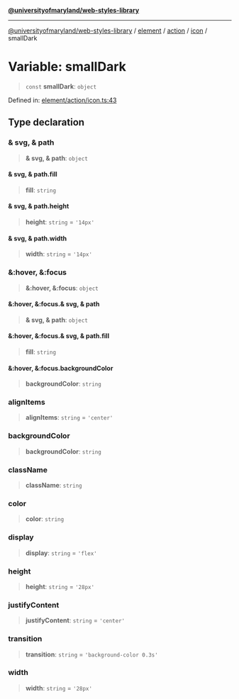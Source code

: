 [**@universityofmaryland/web-styles-library**](../../../../../../README.md)

***

[@universityofmaryland/web-styles-library](../../../../../../README.md) / [element](../../../../../README.md) / [action](../../../README.md) / [icon](../README.md) / smallDark

# Variable: smallDark

> `const` **smallDark**: `object`

Defined in: [element/action/icon.ts:43](https://github.com/UMD-Digital/design-system/blob/7fa144f196ef5f0ef2b372670136735f5a5c9236/packages/styles/source/element/action/icon.ts#L43)

## Type declaration

### & svg, & path

> **& svg, & path**: `object`

#### & svg, & path.fill

> **fill**: `string`

#### & svg, & path.height

> **height**: `string` = `'14px'`

#### & svg, & path.width

> **width**: `string` = `'14px'`

### &:hover, &:focus

> **&:hover, &:focus**: `object`

#### &:hover, &:focus.& svg, & path

> **& svg, & path**: `object`

#### &:hover, &:focus.& svg, & path.fill

> **fill**: `string`

#### &:hover, &:focus.backgroundColor

> **backgroundColor**: `string`

### alignItems

> **alignItems**: `string` = `'center'`

### backgroundColor

> **backgroundColor**: `string`

### className

> **className**: `string`

### color

> **color**: `string`

### display

> **display**: `string` = `'flex'`

### height

> **height**: `string` = `'28px'`

### justifyContent

> **justifyContent**: `string` = `'center'`

### transition

> **transition**: `string` = `'background-color 0.3s'`

### width

> **width**: `string` = `'28px'`

